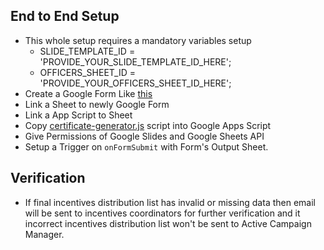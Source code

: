 
## End to End Setup
- This whole setup requires a mandatory variables setup 
    - SLIDE_TEMPLATE_ID = 'PROVIDE_YOUR_SLIDE_TEMPLATE_ID_HERE';
    - OFFICERS_SHEET_ID = 'PROVIDE_YOUR_OFFICERS_SHEET_ID_HERE'; 
- Create a Google Form Like [this](./Generate%20Certificates%20for%20Incentives%20-%20Google%20Forms.pdf)
- Link a Sheet to newly Google Form
- Link a App Script to Sheet
- Copy [certificate-generator.js](./certificate-generator.js) script into Google Apps Script
- Give Permissions of Google Slides and Google Sheets API
- Setup a Trigger on `onFormSubmit` with Form's Output Sheet.

## Verification
- If final incentives distribution list has invalid or missing data then email will be sent to incentives coordinators for further verification and it incorrect incentives distribution list won't be sent to Active Campaign Manager.